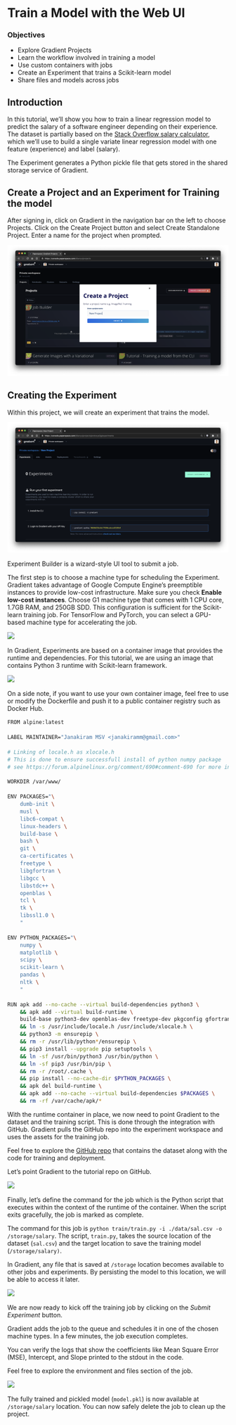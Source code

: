 # Train a Model with the Web UI

### **Objectives**

* Explore Gradient Projects
* Learn the workflow involved in training a model
* Use custom containers with jobs
* Create an Experiment that trains a Scikit-learn model
* Share files and models across jobs

## **Introduction**

In this tutorial, we’ll show you how to train a linear regression model to predict the salary of a software engineer depending on their experience. The dataset is partially based on the [Stack Overflow salary calculator](https://stackoverflow.com/company/salary), which we’ll use to build a single variate linear regression model with one feature \(experience\) and label \(salary\).

The Experiment generates a Python pickle file that gets stored in the shared storage service of Gradient.

## **Create a Project and an Experiment for Training the model**

After signing in, click on Gradient in the navigation bar on the left to choose Projects. Click on the Create Project button and select Create Standalone Project. Enter a name for the project when prompted.

![Create a new project via Projects &amp;gt; Create a Project](../../.gitbook/assets/screen-shot-2021-01-18-at-8.47.38-pm%20%281%29%20%281%29.png)

## Creating the Experiment

Within this project, we will create an experiment that trains the model.

![Create an experiment from within the project itself. We can use the CLI or the experiment builder](../../.gitbook/assets/screen-shot-2021-01-18-at-9.18.37-pm.png)

Experiment Builder is a wizard-style UI tool to submit a job.

The first step is to choose a machine type for scheduling the Experiment. Gradient takes advantage of Google Compute Engine’s preemptible instances to provide low-cost infrastructure. Make sure you check  **Enable low-cost instances**. Choose G1 machine type that comes with 1 CPU core, 1.7GB RAM, and 250GB SDD. This configuration is sufficient for the Scikit-learn training job. For TensorFlow and PyTorch, you can select a GPU-based machine type for accelerating the job.

![](https://camo.githubusercontent.com/743a7881fbf7e75aae721624c78f6be01de29bc5/68747470733a2f2f6c68352e676f6f676c6575736572636f6e74656e742e636f6d2f666641796a413950534e337a2d533779654435637369683446426851414958437a626b6c6571656549527958474b73544d7a6f326133543933485559703859464e31586169574b36707543634b4a454d64696f69447662622d75695931367a63666679685635774e4b4678467337574253513469334959586256776476516b577443396a49354e69)

In Gradient, Experiments are based on a container image that provides the runtime and dependencies. For this tutorial, we are using an image that contains Python 3 runtime with Scikit-learn framework.

![](https://camo.githubusercontent.com/6275444f75eb05108d20e2b3b8cc218709384ab4/68747470733a2f2f6c68352e676f6f676c6575736572636f6e74656e742e636f6d2f366e30456638425942737457574b7070697452416d4b776d695a78493137494b7863526562756e6d757a5578476c394f5141474a4e4e746853586f4a6876487957694a6f6554767a4b5f74786b5f74596f314d6a3358525f764c326864384147427558325a4f5f2d633455565851364a5074596a5844514b6331626b474b635f6a7a794d77644444)

On a side note, if you want to use your own container image, feel free to use or modify the Dockerfile and push it to a public container registry such as Docker Hub.

```bash
FROM alpine:latest

LABEL MAINTAINER="Janakiram MSV <janakiramm@gmail.com>"

# Linking of locale.h as xlocale.h
# This is done to ensure successfull install of python numpy package
# see https://forum.alpinelinux.org/comment/690#comment-690 for more information.

WORKDIR /var/www/

ENV PACKAGES="\
    dumb-init \
    musl \
    libc6-compat \
    linux-headers \
    build-base \
    bash \
    git \
    ca-certificates \
    freetype \
    libgfortran \
    libgcc \
    libstdc++ \
    openblas \
    tcl \
    tk \
    libssl1.0 \
    "

ENV PYTHON_PACKAGES="\
    numpy \
    matplotlib \
    scipy \
    scikit-learn \
    pandas \
    nltk \
    "

RUN apk add --no-cache --virtual build-dependencies python3 \
    && apk add --virtual build-runtime \
    build-base python3-dev openblas-dev freetype-dev pkgconfig gfortran \
    && ln -s /usr/include/locale.h /usr/include/xlocale.h \
    && python3 -m ensurepip \
    && rm -r /usr/lib/python*/ensurepip \
    && pip3 install --upgrade pip setuptools \
    && ln -sf /usr/bin/python3 /usr/bin/python \
    && ln -sf pip3 /usr/bin/pip \
    && rm -r /root/.cache \
    && pip install --no-cache-dir $PYTHON_PACKAGES \
    && apk del build-runtime \
    && apk add --no-cache --virtual build-dependencies $PACKAGES \
    && rm -rf /var/cache/apk/*
```

With the runtime container in place, we now need to point Gradient to the dataset and the training script. This is done through the integration with GitHub. Gradient pulls the GitHub repo into the experiment workspace and uses the assets for the training job.

Feel free to explore the [GitHub repo](https://github.com/janakiramm/Salary.git) that contains the dataset along with the code for training and deployment.

Let’s point Gradient to the tutorial repo on GitHub.

![](https://camo.githubusercontent.com/beb439ed3f8d715a2c2476754cc1d0a68aee1d40/68747470733a2f2f6c68362e676f6f676c6575736572636f6e74656e742e636f6d2f4879684a312d31703030504f424b74734734626c3161784b6359514f437a38383043525672644453396738327162392d70745379445969747461584f48737478726169575a643359634e6c717755556779414f75663361544a5933626972584a4d6a58594b75736d654d496651584941766c323948586a7552484156706d376f6d54723659383278)

Finally, let’s define the command for the job which is the Python script that executes within the context of the runtime of the container. When the script exits gracefully, the job is marked as complete.

The command for this job is `python train/train.py -i ./data/sal.csv -o /storage/salary`. The script, `train.py`, takes the source location of the dataset \(`sal.csv`\) and the target location to save the training model \(`/storage/salary)`.

In Gradient, any file that is saved at `/storage` location becomes available to other jobs and experiments. By persisting the model to this location, we will be able to access it later.

![](https://camo.githubusercontent.com/4d706f3814c25137ff06a776bbc3aa8a6043cde5/68747470733a2f2f6c68342e676f6f676c6575736572636f6e74656e742e636f6d2f754d6935564348524d2d624970764d724d306c70466356536277544934713379314a64496b35775f6c3038686730654b794863614f76556c6143744967396f54616d494567583771334a5735647233466552365957353447645f4a4c4d5f304e4470484c56555f72377742662d3350327861735a364d54497541396b41696334687356626775454f)

We are now ready to kick off the training job by clicking on the _Submit Experiment_ button.

Gradient adds the job to the queue and schedules it in one of the chosen machine types. In a few minutes, the job execution completes.

You can verify the logs that show the coefficients like Mean Square Error \(MSE\), Intercept, and Slope printed to the stdout in the code.

Feel free to explore the environment and files section of the job.

![](https://camo.githubusercontent.com/f53f213a488d07b9f8f5b80263ee339bac4937a5/68747470733a2f2f6c68332e676f6f676c6575736572636f6e74656e742e636f6d2f587473744f544e3148447054712d454f4463443467396953797054373056755f79684354594149646561306334694b4730715a6e435f586b6a58315941455063483858686d4b62527279474d4e4967686e326d355656335666385a3266327342596f744c326a3853446f73725a78694552635a47595f57796c444a4a556c525f5f47503133774c51)

The fully trained and pickled model \(`model.pkl`\) is now available at `/storage/salary` location. You can now safely delete the job to clean up the project.

